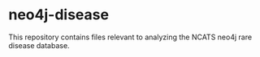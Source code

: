 # neo4j-disease

This repository contains files relevant to analyzing the NCATS neo4j rare disease database. 
